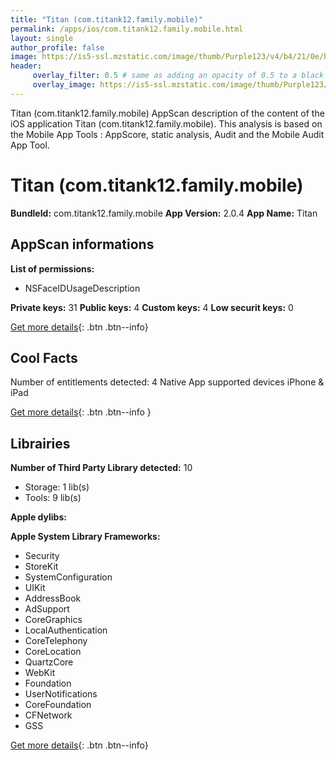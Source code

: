 ```yaml
---
title: "Titan (com.titank12.family.mobile)"
permalink: /apps/ios/com.titank12.family.mobile.html
layout: single
author_profile: false
image: https://is5-ssl.mzstatic.com/image/thumb/Purple123/v4/b4/21/0e/b4210e39-8373-57e7-8491-719f4b82372d/AppIcon-1x_U007emarketing-0-7-0-0-85-220.png/512x512bb.jpg
header: 
     overlay_filter: 0.5 # same as adding an opacity of 0.5 to a black background
     overlay_image: https://is5-ssl.mzstatic.com/image/thumb/Purple123/v4/b4/21/0e/b4210e39-8373-57e7-8491-719f4b82372d/AppIcon-1x_U007emarketing-0-7-0-0-85-220.png/512x512bb.jpg
---
```

Titan (com.titank12.family.mobile) AppScan description of the content of the iOS application Titan (com.titank12.family.mobile). This analysis is based on the Mobile App Tools : AppScore, static analysis, Audit and the Mobile Audit App Tool.

# Titan (com.titank12.family.mobile)

**BundleId:** com.titank12.family.mobile
**App Version:** 2.0.4
**App Name:** Titan


## AppScan informations 

**List of permissions:** 
- NSFaceIDUsageDescription
  
  
**Private keys:** 31
**Public keys:** 4
**Custom keys:** 4
**Low securit keys:** 0
  
[Get more details](/pricing.html){: .btn .btn--info}

## Cool Facts

Number of entitlements detected: 4
Native App
supported devices iPhone & iPad
  
[Get more details](/pricing.html){: .btn .btn--info }

## Librairies 
**Number of Third Party Library detected:** 10
- Storage: 1 lib(s)
- Tools: 9 lib(s)


**Apple dylibs:**


**Apple System Library Frameworks:**
- Security
- StoreKit
- SystemConfiguration
- UIKit
- AddressBook
- AdSupport
- CoreGraphics
- LocalAuthentication
- CoreTelephony
- CoreLocation
- QuartzCore
- WebKit
- Foundation
- UserNotifications
- CoreFoundation
- CFNetwork
- GSS


  
[Get more details](/pricing.html){: .btn .btn--info}

